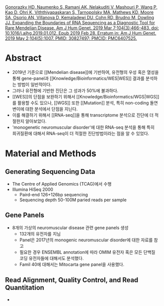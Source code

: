 [Gonorazky HD, Naumenko S, Ramani AK, Nelakuditi V, Mashouri P, Wang P, Kao D, Ohri K, Viththiyapaskaran S, Tarnopolsky MA, Mathews KD, Moore SA, Osorio AN, Villanova D, Kemaladewi DU, Cohn RD, Brudno M, Dowling JJ. Expanding the Boundaries of RNA Sequencing as a Diagnostic Tool for Rare Mendelian Disease. Am J Hum Genet. 2019 Mar 7;104(3):466-483. doi: 10.1016/j.ajhg.2019.01.012. Epub 2019 Feb 28. Erratum in: Am J Hum Genet. 2019 May 2;104(5):1007. PMID: 30827497; PMCID: PMC6407525.](https://www.ncbi.nlm.nih.gov/pmc/articles/PMC6407525/)

# Abstract
- 2019년 기준으로 [[Mendelian disease]]에 기반하여, 유전형의 우성 혹은 열성을 통해 gene-panel과 [[Knowledge/Bioinformatics/WES|WES]] 결과를 분석하는 방법이 일반적이다.
- 그러나 유전형에 기반한 진단은 그 성과가 50%에 불과하다.
- [[WES]]의 단점을 보완하기 위해서 [[Knowledge/Bioinformatics/WGS|WGS]]를 활용할 수도 있으나, [[WGS]] 또한 [[Mutation]] 분석, 특히 non-coding 돌연변이에 대한 분석에서 단점을 지닌다.
- 이를 해결하기 위해서 [[RNA-seq]]을 통해 transcriptome 분석으로 진단에 더 적절한지 알아보았다.
- 'monogenetic neuromuscular disorder'에 대한 RNA-seq 분석을 통해 특히 희귀질환에 대해서 RNA-seq이 더 적절한 진단방법이라는 점을 알 수 있었다.
# Material and Methods

## Generating Sequencing Data
- The Centre of Applied Genomics (TCAG)에서 수행
- Illumina HiSeq 2000
	- Paird-end 126+126bp sequencing
	- Sequencing depth 50-100M paried reads per sample
## Gene Panels
- 8개의 가상의 neuromuscular disease 관련 gene panels 생성
	- 132개의 유전자를 지님
	- Panel은 2017년의 monogenic neuromuscular disorder에 대한 자료를 참고
	- 필요한 경우 ENSEMBL annotation에 따라 OMIM 유전자 혹은 모든 단백질 코딩 유전자들에 대해서도 분석했다.
	- Famil 40에 대해서는 Mitocarta gene panel을 사용했다.
## Read Alignment, Quality Control, and Read Quantitation
- 